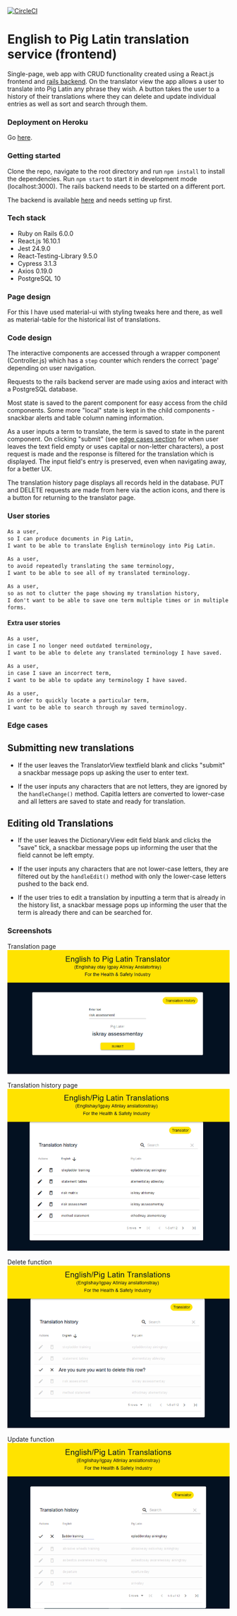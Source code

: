 [![CircleCI](https://circleci.com/gh/olliebrownlow/pig-latin-react-frontend.svg?style=shield)](https://circleci.com/gh/olliebrownlow/pig-latin-react-frontend)

# English to Pig Latin translation service (frontend)

Single-page, web app with CRUD functionality created using a React.js frontend and [rails backend](https://github.com/olliebrownlow/pig-latin-rails-backend). On the translator view the app allows a user to translate into Pig Latin any phrase they wish. A button takes the user to a history of their translations where they can delete and update individual entries as well as sort and search through them.

### Deployment on Heroku

Go [here](https://piglatin-dictionary.herokuapp.com/).

### Getting started

Clone the repo, navigate to the root directory and run `npm install` to install the dependencies. Run `npm start` to start it in development mode (localhost:3000). The rails backend needs to be started on a different port.

The backend is available [here](https://github.com/olliebrownlow/pig-latin-rails-backend) and needs setting up first.

### Tech stack

- Ruby on Rails 6.0.0
- React.js 16.10.1
- Jest 24.9.0
- React-Testing-Library 9.5.0
- Cypress 3.1.3
- Axios 0.19.0
- PostgreSQL 10

### Page design

For this I have used material-ui with styling tweaks here and there, as well as material-table for the historical list of translations.

### Code design

The interactive components are accessed through a wrapper component (Controller.js) which has a `step` counter which renders the correct 'page' depending on user navigation.

Requests to the rails backend server are made using axios and interact with a PostgreSQL database.

Most state is saved to the parent component for easy access from the child components. Some more "local" state is kept in the child components - snackbar alerts and table column naming information.

As a user inputs a term to translate, the term is saved to state in the parent component. On clicking "submit" (see [edge cases section](#edge-cases) for when user leaves the text field empty or uses capital or non-letter characters), a post request is made and the response is filtered for the translation which is displayed. The input field's entry is preserved, even when navigating away, for a better UX.

The translation history page displays all records held in the database. PUT and DELETE requests are made from here via the action icons, and there is a button for returning to the translator page.

### User stories

```
As a user,
so I can produce documents in Pig Latin,
I want to be able to translate English terminology into Pig Latin.
```

```
As a user,
to avoid repeatedly translating the same terminology,
I want to be able to see all of my translated terminology.
```

```
As a user,
so as not to clutter the page showing my translation history,
I don't want to be able to save one term multiple times or in multiple forms.
```

#### Extra user stories

```
As a user,
in case I no longer need outdated terminology,
I want to be able to delete any translated terminology I have saved.
```

```
As a user,
in case I save an incorrect term,
I want to be able to update any terminology I have saved.
```

```
As a user,
in order to quickly locate a particular term,
I want to be able to search through my saved terminology.
```

### Edge cases

## Submitting new translations

- If the user leaves the TranslatorView textfield blank and clicks "submit" a snackbar message pops up asking the user to enter text.

- If the user inputs any characters that are not letters, they are ignored by the `handleChange()` method. Capitla letters are converted to lower-case and all letters are saved to state and ready for translation.

## Editing old Translations

- If the user leaves the DictionaryView edit field blank and clicks the "save" tick, a snackbar message pops up informing the user that the field cannot be left empty.

- If the user inputs any characters that are not lower-case letters, they are filtered out by the `handleEdit()` method with only the lower-case letters pushed to the back end.

- If the user tries to edit a translation by inputting a term that is already in the history list, a snackbar message pops up informing the user that the term is already there and can be searched for.

### Screenshots

Translation page
![github1](./public/translationpage.PNG)

Translation history page
![github2](./public/translationhistorypage.PNG)

Delete function
![github3](./public/deletefunction.PNG)

Update function
![github4](./public/updatingfunction.PNG)
